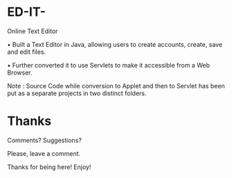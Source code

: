 # ED-IT-
Online Text Editor

• Built a Text Editor in Java, allowing users to create accounts, create, save and edit files.

• Further converted it to use Servlets to make it accessible from a Web Browser.

Note : Source Code while conversion to Applet and then to Servlet has been put as a separate projects in two distinct folders.

# Thanks

Comments? Suggestions?

Please, leave a comment.

Thanks for being here! Enjoy!
